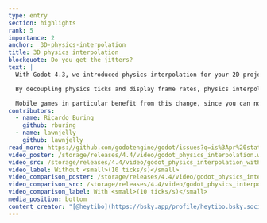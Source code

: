 ```yaml
---
type: entry
section: highlights
rank: 5
importance: 2
anchor: _3D-physics-interpolation
title: 3D physics interpolation
blockquote: Do you get the jitters?
text: |
  With Godot 4.3, we introduced physics interpolation for your 2D projects. In this release, the long-awaited 3D counterpart has been merged as well! Make sure to enable it in your project settings.

  By decoupling physics ticks and display frame rates, physics interpolation creates additional frames between the last physics position and the current one. This reduces jitter and creates a smoother appearance, especially on displays with a high refresh rate.

  Mobile games in particular benefit from this change, since you can now lower the tick rate without compromising on smoothness.
contributors:
  - name: Ricardo Buring
    github: rburing
  - name: lawnjelly
    github: lawnjelly
read_more: https://github.com/godotengine/godot/issues?q=is%3Apr%20state%3Amerged%2092391%2091818
video_poster: /storage/releases/4.4/video/godot_physics_interpolation.webp
video_src: /storage/releases/4.4/video/godot_physics_interpolation_without.webm
video_label: Without <small>(10 ticks/s)</small>
video_comparison_poster: /storage/releases/4.4/video/godot_physics_interpolation.webp
video_comparison_src: /storage/releases/4.4/video/godot_physics_interpolation_with.webm
video_comparison_label: With <small>(10 ticks/s)</small>
media_position: bottom
content_creator: "[@heytibo](https://bsky.app/profile/heytibo.bsky.social)"
---
```

